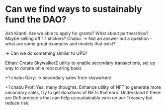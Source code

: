 # Can we find ways to sustainably fund the DAO?

Ash Kranti: Are we able to apply for grants? What about partnerships? Maybe selling off 1:1 stickers?
Chabu: → Not an answer but a question - what are some great examples and models that exist?

→ Can we do something similar to UPS?

Ethan: Create SkywalkerZ utility to enable secondary transactions, set up way to donate on a reoccurring basis

+1 chabu
Gary: → secondary sales from skywalkerz

+1 chabu 
Prof: Yes, many thoughts.  Enhance utility of NFT to generate more secondary sales, try to get donations of NFTs that earn.  Understand if there are Defi protocols that can help us sustainably earn on our Treasury but reduce risk.